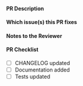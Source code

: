 #### PR Description

#### Which issue(s) this PR fixes

#### Notes to the Reviewer

#### PR Checklist

<!-- When updating the CHANGELOG, please:

1. Add your CHANGELOG entry to the bottom of the appropriate change group
2. Give yourself credit for your work with your GitHub username!

-->

- [ ] CHANGELOG updated
- [ ] Documentation added
- [ ] Tests updated

